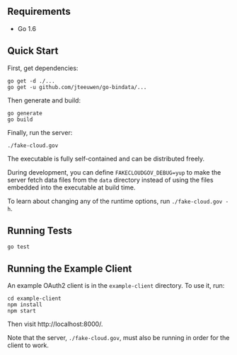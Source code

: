 ## Requirements

* Go 1.6

## Quick Start

First, get dependencies:

```
go get -d ./...
go get -u github.com/jteeuwen/go-bindata/...
```

Then generate and build:

```
go generate
go build
```

Finally, run the server:

```
./fake-cloud.gov
```

The executable is fully self-contained and can be distributed freely.

During development, you can define `FAKECLOUDGOV_DEBUG=yup` to make
the server fetch data files from the `data` directory instead of using
the files embedded into the executable at build time.

To learn about changing any of the runtime options, run `./fake-cloud.gov -h`.

## Running Tests

```
go test
```

## Running the Example Client

An example OAuth2 client is in the `example-client` directory. To use
it, run:

```
cd example-client
npm install
npm start
```

Then visit http://localhost:8000/.

Note that the server, `./fake-cloud.gov`, must also be running in order
for the client to work.
